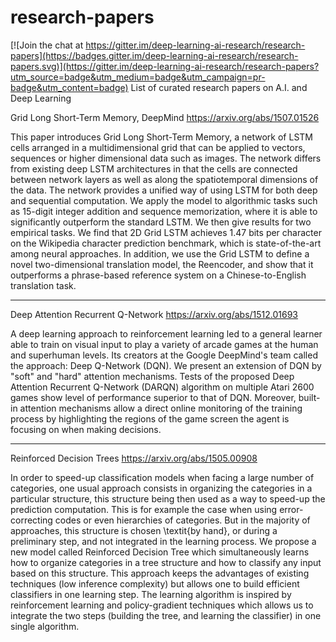 # research-papers

[![Join the chat at https://gitter.im/deep-learning-ai-research/research-papers](https://badges.gitter.im/deep-learning-ai-research/research-papers.svg)](https://gitter.im/deep-learning-ai-research/research-papers?utm_source=badge&utm_medium=badge&utm_campaign=pr-badge&utm_content=badge)
List of curated research papers on A.I. and Deep Learning

Grid Long Short-Term Memory, DeepMind
https://arxiv.org/abs/1507.01526

This paper introduces Grid Long Short-Term Memory, a network of LSTM cells arranged in a multidimensional grid that can be applied to vectors, sequences or higher dimensional data such as images. The network differs from existing deep LSTM architectures in that the cells are connected between network layers as well as along the spatiotemporal dimensions of the data. The network provides a unified way of using LSTM for both deep and sequential computation. We apply the model to algorithmic tasks such as 15-digit integer addition and sequence memorization, where it is able to significantly outperform the standard LSTM. We then give results for two empirical tasks. We find that 2D Grid LSTM achieves 1.47 bits per character on the Wikipedia character prediction benchmark, which is state-of-the-art among neural approaches. In addition, we use the Grid LSTM to define a novel two-dimensional translation model, the Reencoder, and show that it outperforms a phrase-based reference system on a Chinese-to-English translation task.

--------------------------------------------------------

Deep Attention Recurrent Q-Network
https://arxiv.org/abs/1512.01693

A deep learning approach to reinforcement learning led to a general learner able to train on visual input to play a variety of arcade games at the human and superhuman levels. Its creators at the Google DeepMind's team called the approach: Deep Q-Network (DQN). We present an extension of DQN by "soft" and "hard" attention mechanisms. Tests of the proposed Deep Attention Recurrent Q-Network (DARQN) algorithm on multiple Atari 2600 games show level of performance superior to that of DQN. Moreover, built-in attention mechanisms allow a direct online monitoring of the training process by highlighting the regions of the game screen the agent is focusing on when making decisions.


--------------------------------------------------------


Reinforced Decision Trees
https://arxiv.org/abs/1505.00908

In order to speed-up classification models when facing a large number of categories, one usual approach consists in organizing the categories in a particular structure, this structure being then used as a way to speed-up the prediction computation. This is for example the case when using error-correcting codes or even hierarchies of categories. But in the majority of approaches, this structure is chosen \textit{by hand}, or during a preliminary step, and not integrated in the learning process. We propose a new model called Reinforced Decision Tree which simultaneously learns how to organize categories in a tree structure and how to classify any input based on this structure. This approach keeps the advantages of existing techniques (low inference complexity) but allows one to build efficient classifiers in one learning step. The learning algorithm is inspired by reinforcement learning and policy-gradient techniques which allows us to integrate the two steps (building the tree, and learning the classifier) in one single algorithm.








